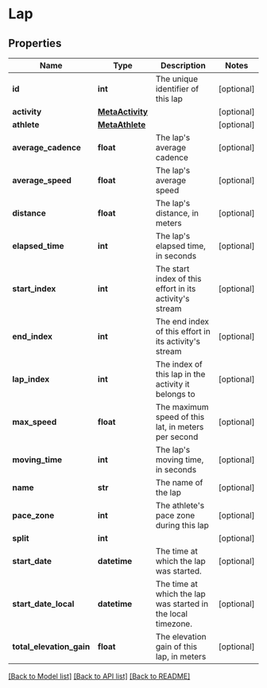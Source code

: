 # Lap

## Properties
Name | Type | Description | Notes
------------ | ------------- | ------------- | -------------
**id** | **int** | The unique identifier of this lap | [optional] 
**activity** | [**MetaActivity**](MetaActivity.md) |  | [optional] 
**athlete** | [**MetaAthlete**](MetaAthlete.md) |  | [optional] 
**average_cadence** | **float** | The lap&#x27;s average cadence | [optional] 
**average_speed** | **float** | The lap&#x27;s average speed | [optional] 
**distance** | **float** | The lap&#x27;s distance, in meters | [optional] 
**elapsed_time** | **int** | The lap&#x27;s elapsed time, in seconds | [optional] 
**start_index** | **int** | The start index of this effort in its activity&#x27;s stream | [optional] 
**end_index** | **int** | The end index of this effort in its activity&#x27;s stream | [optional] 
**lap_index** | **int** | The index of this lap in the activity it belongs to | [optional] 
**max_speed** | **float** | The maximum speed of this lat, in meters per second | [optional] 
**moving_time** | **int** | The lap&#x27;s moving time, in seconds | [optional] 
**name** | **str** | The name of the lap | [optional] 
**pace_zone** | **int** | The athlete&#x27;s pace zone during this lap | [optional] 
**split** | **int** |  | [optional] 
**start_date** | **datetime** | The time at which the lap was started. | [optional] 
**start_date_local** | **datetime** | The time at which the lap was started in the local timezone. | [optional] 
**total_elevation_gain** | **float** | The elevation gain of this lap, in meters | [optional] 

[[Back to Model list]](../README.md#documentation-for-models) [[Back to API list]](../README.md#documentation-for-api-endpoints) [[Back to README]](../README.md)

